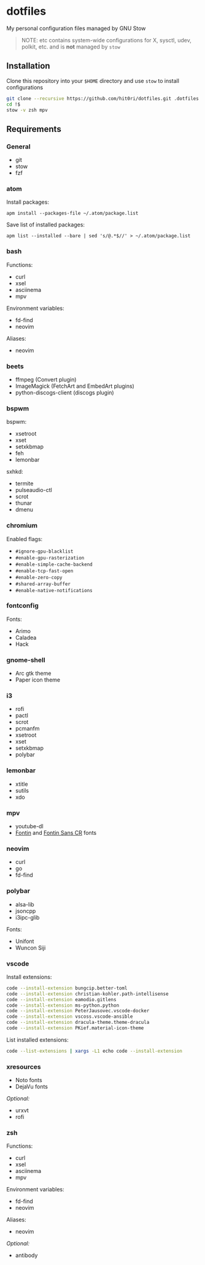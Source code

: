 # dotfiles

My personal configuration files managed by GNU Stow

> NOTE: etc contains system-wide configurations for X, sysctl, udev, polkit, etc.
> and is **not** managed by `stow`

## Installation

Clone this repository into your `$HOME` directory and use `stow` to install configurations

```bash
git clone --recursive https://github.com/hit0ri/dotfiles.git .dotfiles
cd !$
stow -v zsh mpv
```

## Requirements

### General

- git
- stow
- fzf

### atom

Install packages:

`apm install --packages-file ~/.atom/package.list`

Save list of installed packages:

`apm list --installed --bare | sed 's/@.*$//' > ~/.atom/package.list`

### bash

Functions:

- curl
- xsel
- asciinema
- mpv

Environment variables:

- fd-find
- neovim

Aliases:

- neovim

### beets

- ffmpeg (Convert plugin)
- ImageMagick (FetchArt and EmbedArt plugins)
- python-discogs-client (discogs plugin)

### bspwm

bspwm:

- xsetroot
- xset
- setxkbmap
- feh
- lemonbar

sxhkd:

- termite
- pulseaudio-ctl
- scrot
- thunar
- dmenu

### chromium

Enabled flags:

- `#ignore-gpu-blacklist`
- `#enable-gpu-rasterization`
- `#enable-simple-cache-backend`
- `#enable-tcp-fast-open`
- `#enable-zero-copy`
- `#shared-array-buffer`
- `#enable-native-notifications`

### fontconfig

Fonts:

- Arimo
- Caladea
- Hack

### gnome-shell

- Arc gtk theme
- Paper icon theme

### i3

- rofi
- pactl
- scrot
- pcmanfm
- xsetroot
- xset
- setxkbmap
- polybar

### lemonbar

- xtitle
- sutils
- xdo

### mpv

- youtube-dl
- [Fontin](https://www.exljbris.com/fontin.html) and [Fontin Sans CR](https://www.exljbris.com/fontinsans.html) fonts

### neovim

- curl
- go
- fd-find

### polybar

- alsa-lib
- jsoncpp
- i3ipc-glib

Fonts:

- Unifont
- Wuncon Siji

### vscode

Install extensions:

```bash
code --install-extension bungcip.better-toml
code --install-extension christian-kohler.path-intellisense
code --install-extension eamodio.gitlens
code --install-extension ms-python.python
code --install-extension PeterJausovec.vscode-docker
code --install-extension vscoss.vscode-ansible
code --install-extension dracula-theme.theme-dracula
code --install-extension PKief.material-icon-theme
```

List installed extensions:

```bash
code --list-extensions | xargs -L1 echo code --install-extension
```

### xresources

- Noto fonts
- DejaVu fonts

*Optional:*

- urxvt
- rofi

### zsh

Functions:

- curl
- xsel
- asciinema
- mpv

Environment variables:

- fd-find
- neovim

Aliases:

- neovim

*Optional:*

- antibody
